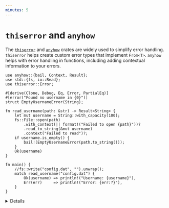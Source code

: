 ```yaml
---
minutes: 5
---
```


# `thiserror`  and `anyhow`

The [`thiserror`](https://docs.rs/thiserror/)  and [`anyhow`](https://docs.rs/anyhow/)
crates are widely used to simplify error handling. `thiserror` helps
create custom error types that implement `From<T>`. `anyhow` helps with error
handling in functions, including adding contextual information to your errors.

```rust,editable,compile_fail
use anyhow::{bail, Context, Result};
use std::{fs, io::Read};
use thiserror::Error;

#[derive(Clone, Debug, Eq, Error, PartialEq)]
#[error("Found no username in {0}")]
struct EmptyUsernameError(String);

fn read_username(path: &str) -> Result<String> {
    let mut username = String::with_capacity(100);
    fs::File::open(path)
        .with_context(|| format!("Failed to open {path}"))?
        .read_to_string(&mut username)
        .context("Failed to read")?;
    if username.is_empty() {
        bail!(EmptyUsernameError(path.to_string()));
    }
    Ok(username)
}

fn main() {
    //fs::write("config.dat", "").unwrap();
    match read_username("config.dat") {
        Ok(username) => println!("Username: {username}"),
        Err(err)     => println!("Error: {err:?}"),
    }
}
```

<details>

## `thiserror`

* The `Error` derive macro is provided by `thiserror`, and has lots of useful
  attributes to help define error types in a compact way.
* The `std::error::Error` trait is derived automatically.
* The message from `#[error]` is used to derive the `Display` trait.

## `anyhow`

* `anyhow::Error` is essentially a wrapper around `Box<dyn Error>`. As such it's again generally not
  a good choice for the public API of a library, but is widely used in applications.
* `anyhow::Result<V>` is a type alias for `Result<V, anyhow::Error>`.
* Actual error type inside of it can be extracted for examination if necessary.
* Functionality provided by `anyhow::Result<T>` may be familiar to Go developers, as it provides
  similar usage patterns and ergonomics to `(T, error)` from Go.
* `anyhow::Context` is a trait implemented for the standard `Result` and `Option` types.
  `use anyhow::Context` is necessary to enable `.context()` and `.with_context()` on those types.

</details>
